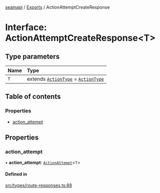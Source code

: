 [seamapi](../README.md) / [Exports](../modules.md) / ActionAttemptCreateResponse

# Interface: ActionAttemptCreateResponse<T\>

## Type parameters

| Name | Type |
| :------ | :------ |
| `T` | extends [`ActionType`](../modules.md#actiontype) = [`ActionType`](../modules.md#actiontype) |

## Table of contents

### Properties

- [action\_attempt](ActionAttemptCreateResponse.md#action_attempt)

## Properties

### action\_attempt

• **action\_attempt**: [`ActionAttempt`](../modules.md#actionattempt)<`T`\>

#### Defined in

[src/types/route-responses.ts:88](https://github.com/seamapi/seamapi-javascript/blob/main/src/types/route-responses.ts#L88)
